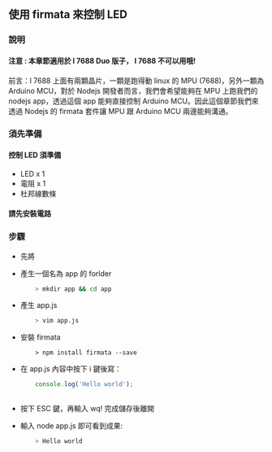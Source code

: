 ## 使用 firmata 來控制 LED

### 說明

#### 注意 : 本章節適用於 l 7688 Duo 版子， l 7688 不可以用哦!

前言：l 7688 上面有兩顆晶片，一顆是跑得動 linux 的 MPU (7688)，另外一顆為 Arduino MCU，對於 Nodejs 開發者而言，我們會希望能夠在 MPU 上跑我們的nodejs app，透過這個 app 能夠直接控制 Arduino MCU。因此這個章節我們來透過 Nodejs 的 firmata 套件讓 MPU 跟 Arduino MCU 兩邊能夠溝通。


### 須先準備

#### 控制 LED 須準備
* LED x 1
* 電阻 x 1
* 杜邦線數條

#### 請先安裝電路




### 步驟

* 先將

* 產生一個名為 app 的 forlder
    ``` bash
        > mkdir app && cd app
    ```

* 產生 app.js 
    ``` bash
        > vim app.js
    ```
    
* 安裝 firmata
    ```
        > npm install firmata --save
    ```
    
* 在 app.js 內容中按下 i 鍵後寫：
    ``` js
        console.log('Hello world');
        
    ```
* 按下 ESC 鍵，再輸入 wq! 完成儲存後離開
* 輸入 node app.js 即可看到成果:
    ``` bash
        > Hello world
    ```

    

        

    